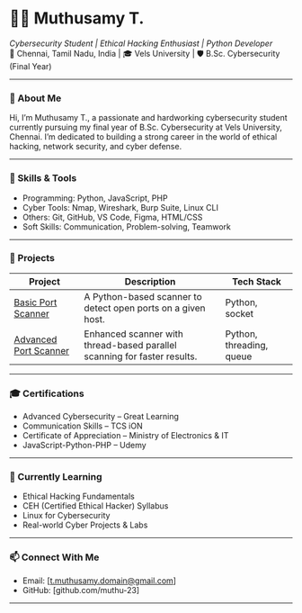 # 👨‍💻 Muthusamy T.

*Cybersecurity Student | Ethical Hacking Enthusiast | Python Developer*  
📍 Chennai, Tamil Nadu, India | 🎓 Vels University | 🛡 B.Sc. Cybersecurity (Final Year)

---

### 🔎 About Me

Hi, I’m Muthusamy T., a passionate and hardworking cybersecurity student currently pursuing my final year of B.Sc. Cybersecurity at Vels University, Chennai. I’m dedicated to building a strong career in the world of ethical hacking, network security, and cyber defense.

---

### 🧠 Skills & Tools

-  Programming: Python, JavaScript, PHP
-  Cyber Tools: Nmap, Wireshark, Burp Suite, Linux CLI
-  Others: Git, GitHub, VS Code, Figma, HTML/CSS
-  Soft Skills: Communication, Problem-solving, Teamwork

---

### 📂 Projects

| Project | Description | Tech Stack |
|--------|-------------|------------|
| [Basic Port Scanner](https://github.com/muthu-23/Basic-Port-Scanner) | A Python-based scanner to detect open ports on a given host. | Python, socket |
| [Advanced Port Scanner](https://github.com/muthu-23/Advanced-Port-Scanner) | Enhanced scanner with thread-based parallel scanning for faster results. | Python, threading, queue |

---

### 🎓 Certifications

-  Advanced Cybersecurity – Great Learning  
-  Communication Skills – TCS iON  
-  Certificate of Appreciation – Ministry of Electronics & IT  
-  JavaScript-Python-PHP – Udemy

---

### 🚀 Currently Learning

-  Ethical Hacking Fundamentals  
-  CEH (Certified Ethical Hacker) Syllabus  
-  Linux for Cybersecurity  
-  Real-world Cyber Projects & Labs

---

### 📫 Connect With Me

- Email: [t.muthusamy.domain@gmail.com]
- GitHub: [github.com/muthu-23]

---

